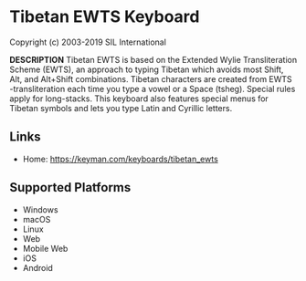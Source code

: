 Tibetan EWTS Keyboard
=====================

Copyright (c) 2003-2019 SIL International

__DESCRIPTION__
Tibetan EWTS is based on the Extended Wylie Transliteration Scheme (EWTS), an approach to typing Tibetan which avoids most 
Shift, Alt, and Alt+Shift combinations. Tibetan characters are created from EWTS -transliteration each time you type a vowel 
or a Space (tsheg). Special rules apply for long-stacks. This keyboard also features special menus for Tibetan symbols 
and lets you type Latin and Cyrillic letters.

Links
-----

 * Home:     https://keyman.com/keyboards/tibetan_ewts

Supported Platforms
-------------------
 * Windows
 * macOS
 * Linux
 * Web
 * Mobile Web
 * iOS
 * Android

